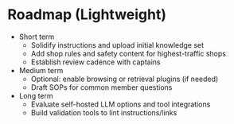 
# Roadmap (Lightweight)

- Short term
  - Solidify instructions and upload initial knowledge set
  - Add shop rules and safety content for highest-traffic shops
  - Establish review cadence with captains
- Medium term
  - Optional: enable browsing or retrieval plugins (if needed)
  - Draft SOPs for common member questions
- Long term
  - Evaluate self-hosted LLM options and tool integrations
  - Build validation tools to lint instructions/links
